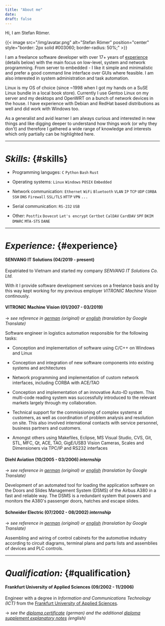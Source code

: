 ```yaml
---
title: "About me"
date:
draft: false
---
```


Hi, I am Stefan Römer.

{{< image src="/img/avatar.png" alt="Stefan Römer" position="center" style="border: 2px solid #003060; border-radius: 50%;" >}}

I am a freelance software developer with over 17+ years of [experience](#experience) (details below) with the main focus
on low-level, system and network programming. From server to embedded - I like it simple and minimalistic and prefer a good
command line interface over GUIs where feasible. I am also interested in system administration and task automation.

Linux is my OS of choice (since ~1998 when I got my hands on a SuSE Linux bundle in a local book store). Currently I use
Gentoo Linux on my server and my desktops and OpenWRT on a bunch of network devices in the house. I have experience with
Debian and RedHat based distributions as well and did work with Windows too.

As a generalist and avid learner I am always curious and interested in new things and like digging deeper to understand
how things work (or why they don't) and therefore I gathered a wide range of knowledge and interests which only partially
can be highlighted here.

---

# ***Skills:*** {#skills}

+ Programming languges: `C` `Python` `Bash` `Rust` 

+ Operating systems: `Linux` `Windows` `POSIX` `Embedded`

+ Network communication: `Ethernet` `WiFi` `Bluetooth` `VLAN` `IP` `TCP` `UDP` `CORBA` `SSH` `DNS` `Firewall` `SSL/TLS` `HTTP` `VPN` `...`

+ Serial communication: `RS-232` `USB`

+ Other: `Postfix` `Dovecot` `Let's encrypt` `Certbot` `CalDAV` `CardDAV` `SPF` `DKIM` `DMARC` `MTA-STS` `DANE`

---

# ***Experience:*** {#experience}

#### SENVANG IT Solutions (04/2019 - present)

Expatriated to Vietnam and started my company *SENVANG IT Solutions Co. Ltd.*

With it I provide software development services on a freelance basis and by this way kept working for
my previous employer *VITRONIC Machine Vision* continously.



#### VITRONIC Machine Vision (01/2007 - 03/2019)
->    *see reference in [german](/pdf/reference_vitronic.pdf) (original) or  [english](/pdf/reference_vitronic_en.pdf) (translation by Google Translate)*

Software engineer in logistics automation responsible for the following tasks:

+ Conception and implementation of software using C/C++ on Windows and Linux

+ Conception and integration of new software components into existing systems and architectures

+ Network programming and implementation of custom network interfaces, including CORBA with ACE/TAO

+ Conception and implementation of an innovative Auto-ID system. This multi-code reading system
  was successfully introduced to the relevant markets largely through my collaboration.

+ Technical support for the commissioning of complex systems at customers, as well as coordination of
  problem analysis and resolution on site. This also involved international contacts with service
  personnel, business partners and customers.

+ Amongst others using Makefiles, Eclipse, MS Visual Studio, CVS, Git, STL, MFC, Qt, ACE, TAO,
  GigE/USB3 Vision Cameras, Scales and Dimensioners via TPC/IP and RS232 interfaces



#### Diehl Aviation (10/2005 - 03/2006) *internship*
->    *see reference in [german](/pdf/reference_diehl.pdf) (original) or  [english](/pdf/reference_diehl_en.pdf) (translation by Google Translate)*

Development of an automated tool for loading the application software on the Doors and Slides Management
System (DSMS) of the Airbus A380 in a fast and reliable way. The DSMS is a redundant system that powers
and monitors the A380's passenger doors, hatches and escape slides.



#### Schneider Electric (07/2002 - 08/2002) *internship*
->    *see reference in [german](/pdf/reference_schneider-electric.pdf) (original) or [english](/pdf/reference_schneider-electric_en.pdf) (translation by Google Translate)*

Assembling and wiring of control cabinets for the automotive industry according to circuit diagrams,
terminal plans and parts lists and assemblies of devices and PLC controls.

---

# ***Qualification:*** {#qualification}

#### Frankfurt University of Applied Sciences (09/2002 - 11/2006)

Engineer with a degree in *Information and Communications Technology (ICT)* from the
[Frankfurt University of Applied Sciences](https://www.frankfurt-university.de/en/).

->    *see the [diploma certificate](/pdf/diploma_certificate.pdf) (german) and the additional
[diploma supplement explanatory notes](/pdf/diploma_supplement.pdf) (english)*
